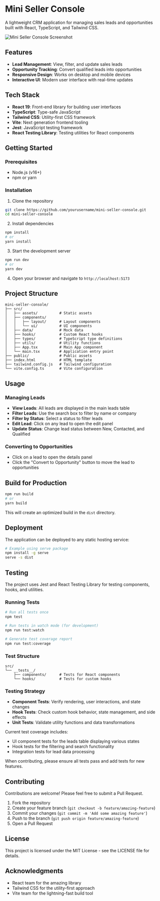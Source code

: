 # Mini Seller Console

A lightweight CRM application for managing sales leads and opportunities built with React, TypeScript, and Tailwind CSS.

![Mini Seller Console Screenshot](https://via.placeholder.com/800x450.png?text=Mini+Seller+Console+Screenshot)

## Features

- **Lead Management**: View, filter, and update sales leads
- **Opportunity Tracking**: Convert qualified leads into opportunities
- **Responsive Design**: Works on desktop and mobile devices
- **Interactive UI**: Modern user interface with real-time updates

## Tech Stack

- **React 19**: Front-end library for building user interfaces
- **TypeScript**: Type-safe JavaScript
- **Tailwind CSS**: Utility-first CSS framework
- **Vite**: Next generation frontend tooling
- **Jest**: JavaScript testing framework
- **React Testing Library**: Testing utilities for React components

## Getting Started

### Prerequisites

- Node.js (v16+)
- npm or yarn

### Installation

1. Clone the repository
```bash
git clone https://github.com/yourusername/mini-seller-console.git
cd mini-seller-console
```

2. Install dependencies
```bash
npm install
# or
yarn install
```

3. Start the development server
```bash
npm run dev
# or
yarn dev
```

4. Open your browser and navigate to `http://localhost:5173`

## Project Structure

```
mini-seller-console/
├── src/
│   ├── assets/          # Static assets
│   ├── components/
│   │   ├── layout/      # Layout components
│   │   └── ui/          # UI components
│   ├── data/            # Mock data
│   ├── hooks/           # Custom React hooks
│   ├── types/           # TypeScript type definitions
│   ├── utils/           # Utility functions
│   ├── App.tsx          # Main App component
│   └── main.tsx         # Application entry point
├── public/              # Public assets
├── index.html           # HTML template
├── tailwind.config.js   # Tailwind configuration
└── vite.config.ts       # Vite configuration
```

## Usage

### Managing Leads

- **View Leads**: All leads are displayed in the main leads table
- **Filter Leads**: Use the search box to filter by name or company
- **Filter by Status**: Select a status to filter leads
- **Edit Lead**: Click on any lead to open the edit panel
- **Update Status**: Change lead status between New, Contacted, and Qualified

### Converting to Opportunities

- Click on a lead to open the details panel
- Click the "Convert to Opportunity" button to move the lead to opportunities

## Build for Production

```bash
npm run build
# or
yarn build
```

This will create an optimized build in the `dist` directory.

## Deployment

The application can be deployed to any static hosting service:

```bash
# Example using serve package
npm install -g serve
serve -s dist
```

## Testing

The project uses Jest and React Testing Library for testing components, hooks, and utilities.

### Running Tests

```bash
# Run all tests once
npm test

# Run tests in watch mode (for development)
npm run test:watch

# Generate test coverage report
npm run test:coverage
```

### Test Structure

```
src/
└── __tests__/
    ├── components/      # Tests for React components
    └── hooks/           # Tests for custom hooks
```

### Testing Strategy

- **Component Tests**: Verify rendering, user interactions, and state changes
- **Hook Tests**: Check custom hook behavior, state management, and side effects
- **Unit Tests**: Validate utility functions and data transformations

Current test coverage includes:
- UI component tests for the leads table displaying various states
- Hook tests for the filtering and search functionality
- Integration tests for lead data processing

When contributing, please ensure all tests pass and add tests for new features.

## Contributing

Contributions are welcome! Please feel free to submit a Pull Request.

1. Fork the repository
2. Create your feature branch (`git checkout -b feature/amazing-feature`)
3. Commit your changes (`git commit -m 'Add some amazing feature'`)
4. Push to the branch (`git push origin feature/amazing-feature`)
5. Open a Pull Request

## License

This project is licensed under the MIT License - see the LICENSE file for details.

## Acknowledgments

- React team for the amazing library
- Tailwind CSS for the utility-first approach
- Vite team for the lightning-fast build tool
